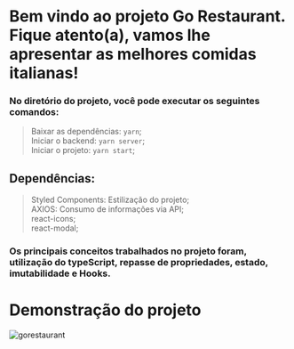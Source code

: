 # Bem vindo ao projeto Go Restaurant. Fique atento(a), vamos lhe apresentar as melhores comidas italianas!

### No diretório do projeto, você pode executar os seguintes comandos:
> Baixar as dependências: `yarn`; <br/>
> Iniciar o backend: `yarn server`; <br/>
> Iniciar o projeto: `yarn start`; <br/>

## Dependências:
> Styled Components: Estilização do projeto; <br/>
> AXIOS: Consumo de informações via API; <br/>
> react-icons; <br/>
> react-modal; <br/>

### Os principais conceitos trabalhados no projeto foram, utilização do typeScript, repasse de propriedades, estado, imutabilidade e Hooks.

# Demonstração do projeto
![gorestaurant](https://user-images.githubusercontent.com/58302084/169407788-ae668a74-4286-462f-98f5-da7a8f0c2b87.gif)


